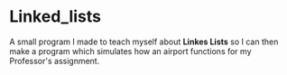 # Linked_lists

A small program I made to teach myself about **Linkes Lists** so I can then make a program which simulates
how an airport functions for my Professor's assignment.
